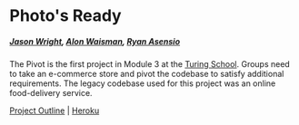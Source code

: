 # Photo's Ready 

##### [Jason Wright](https://github.com/noobjey), [Alon Waisman](https://github.com/mowalon), [Ryan Asensio](https://github.com/rasensio1)

The Pivot is the first project in Module 3 at the [Turing School](http://turing.io). Groups need to 
take an e-commerce store and pivot the codebase to satisfy additional requirements. The legacy codebase used for this project was an online food-delivery service.


[Project Outline](https://github.com/turingschool/lesson_plans/blob/master/ruby_03-professional_rails_applications/the_pivot.md) | [Heroku](#)
